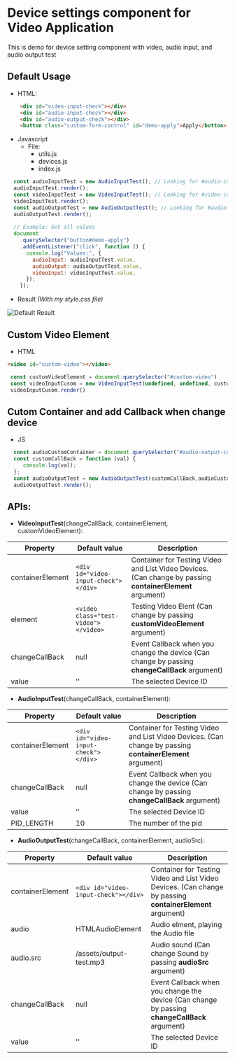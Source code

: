 # Device settings component for Video Application
This is demo for device setting component with video, audio input, and audio output test
## Default Usage
* HTML:

```HTML
    <div id="video-input-check"></div>
    <div id="audio-input-check"></div>
    <div id="audio-output-check"></div>
    <button class="custom-form-control" id="demo-apply">Apply</button> // Custom button to get all values
```
* Javascript
  - File:
    - utils.js
    - devices.js
    - index.js
```javascript
  const audioInputTest = new AudioInputTest(); // Looking for #audio-input-check
  audioInputTest.render();
  const videoInputTest = new VideoInputTest(); // Looking for #video-input-check
  videoInputTest.render();
  const audioOutputTest = new AudioOutputTest(); // Looking for #audio-output-check
  audioOutputTest.render();
  
  // Example: Get all values
  document
    .querySelector("button#demo-apply")
    .addEventListener("click", function () {
      console.log("Values:", {
        audioInput: audioInputTest.value,
        audioOutput: audioOutputTest.value,
        videoInput: videoInputTest.value,
      });
    });
```
* Result *(With my style.css file)*

![Default Result](https://i.ibb.co/VvB7XYH/image.png)
 ## Custom Video Element
 * HTML
 ```html
 <video id="custom-video"></video>
 ```
 
 
 ```javascript
  const customVideoElement = document.querySelector("#custom-video")
  const videoInputCusom = new VideoInputTest(undefined, undefined, customVideoElement);
  videoInputCusom.render()
 ```
 
 ## Cutom Container and add Callback when change device
 
* JS

```javascript
  const audioCustomContainer = document.querySelector("#audio-output-custom");
  const customCallBack = function (val) {
     console.log(val);
  };
  const audioOutputTest = new AudioOutputTest(customCallBack,audioCustomContainer,"https://file-examples-com.github.io/uploads/2017/11/file_example_MP3_700KB.mp3");
  audioOutputTest.render();
```
 
## APIs:
* **VideoInputTest**(changeCallBack, containerElement, customVideoElement):

Property | Default value | Description
------------ | ------------- | -------------
containerElement |  ```<div id="video-input-check"></div>``` | Container for Testing Video and List Video Devices. (Can change by passing **containerElement** argument)
element | ```<video class="test-video"></video>``` | Testing Video Elent (Can change by passing **customVideoElement** argument)
changeCallBack |  null | Event Callback when you change the device  (Can change by passing **changeCallBack** argument)
value | '' | The selected Device ID

* **AudioInputTest**(changeCallBack, containerElement):

Property | Default value | Description
------------ | ------------- | -------------
containerElement |  ```<div id="video-input-check"></div>``` | Container for Testing Video and List Video Devices. (Can change by passing **containerElement** argument)
changeCallBack |  null | Event Callback when you change the device  (Can change by passing **changeCallBack** argument)
value | '' | The selected Device ID
PID_LENGTH | 10 | The number of the pid

* **AudioOutputTest**(changeCallBack, containerElement, audioSrc):

Property | Default value | Description
------------ | ------------- | -------------
containerElement |  ```<div id="video-input-check"></div>``` | Container for Testing Video and List Video Devices. (Can change by passing **containerElement** argument)
audio | HTMLAudioElement | Audio elment, playing the Audio file 
audio.src | /assets/output-test.mp3 | Audio sound (Can change Sound by passing **audioSrc** argument)
changeCallBack |  null | Event Callback when you change the device  (Can change by passing **changeCallBack** argument)
value | '' | The selected Device ID

 
